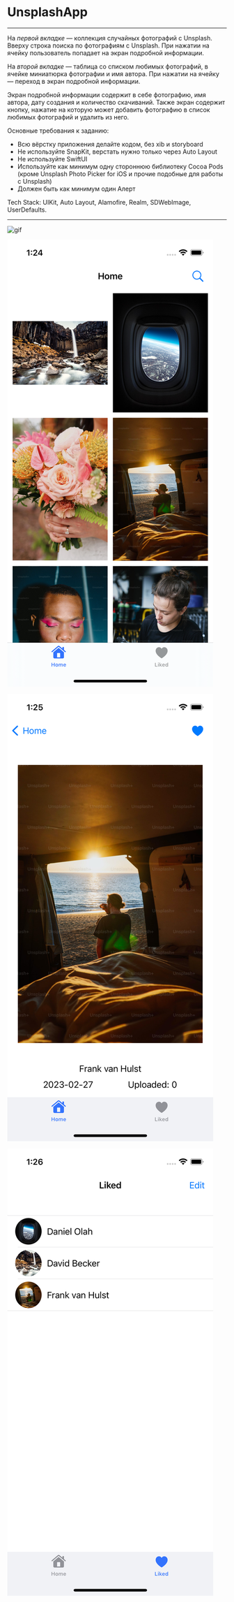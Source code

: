 # UnsplashApp
---
На _первой вкладке_ — коллекция случайных фотографий с Unsplash. Вверху строка поиска по фотографиям с Unsplash. При нажатии на ячейку пользователь попадает на экран подробной информации.

На _второй вкладке_ — таблица со списком любимых фотографий,
в ячейке миниатюрка фотографии и имя автора. При нажатии на ячейку — переход в экран подробной информации.

Экран подробной информации содержит в себе фотографию, имя автора, дату создания и количество скачиваний.
Также экран содержит кнопку, нажатие на которую может добавить фотографию в список любимых фотографий и удалить из него.

Основные требования к заданию:
- Всю вёрстку приложения делайте кодом, без xib и storyboard
- Не используйте SnapKit, верстать нужно только через Auto Layout
- Не используйте SwiftUI
- Используйте как минимум одну стороннюю библиотеку Cocoa Pods (кроме Unsplash Photo Picker for iOS и прочие подобные для работы с Unsplash) 
- Должен быть как минимум один Алерт

Tech Stack: UIKit, Auto Layout, Alamofire, Realm, SDWebImage, UserDefaults.

----

![gif](./pictures/UnsplashApp.gif)

![image](./pictures/UnsplashApp1.png)

![image](./pictures/UnsplashApp2.png)

![image](./pictures/UnsplashApp3.png)
